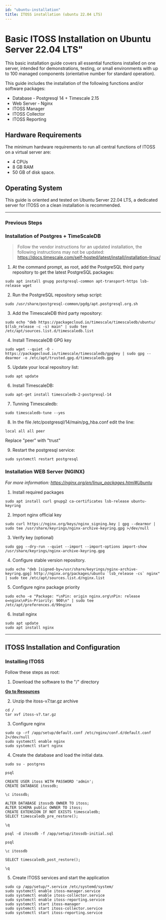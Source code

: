 ```yaml
---
id: "ubuntu-installation"
title: ITOSS installation (ubuntu 22.04 LTS)
---
```

# Basic ITOSS Installation on Ubuntu Server 22.04 LTS"

This basic installation guide covers all essential functions installed on one server, intended for demonstrations, testing, or small environments with up to 100 managed components (orientative number for standard operation).

This guide includes the installation of the following functions and/or software packages:

- Database - Postgresql 14 + Timescale 2.15
- Web Server - Nginx
- ITOSS Manager
- ITOSS Collector
- ITOSS Reporting

## Hardware Requirements
The minimum hardware requirements to run all central functions of ITOSS on a virtual server are:

- 4 CPUs
- 8 GB RAM
- 50 GB of disk space.

## Operating System
This guide is oriented and tested on Ubuntu Server 22.04 LTS, a dedicated server for ITOSS on a clean installation is recommended.

***

### Previous Steps
### Installation of Postgres + TimeScaleDB

> Follow the vendor instructions for an updated installation, the following instructions may not be updated: https://docs.timescale.com/self-hosted/latest/install/installation-linux/
  
1. At the command prompt, as root, add the PostgreSQL third party repository to get the latest PostgreSQL packages:
```shell 
sudo apt install gnupg postgresql-common apt-transport-https lsb-release wget
```
2. Run the PostgreSQL repository setup script:
```shell 
sudo /usr/share/postgresql-common/pgdg/apt.postgresql.org.sh
```
3. Add the TimescaleDB third party repository:
```shell
sudo echo "deb https://packagecloud.io/timescale/timescaledb/ubuntu/ $(lsb_release -c -s) main" | sudo tee /etc/apt/sources.list.d/timescaledb.list
```
4. Install TimescaleDB GPG key
```shell
sudo wget --quiet -O - https://packagecloud.io/timescale/timescaledb/gpgkey | sudo gpg --dearmor -o /etc/apt/trusted.gpg.d/timescaledb.gpg
```
5. Update your local repository list:
```shell
sudo apt update
```
6. Install TimescaleDB:
```shell
sudo apt-get install timescaledb-2-postgresql-14
```
7. Tunning Timescaledb:
```shell
sudo timescaledb-tune --yes
```
8. In the file /etc/postgresql/14/main/pg_hba.conf edit the line:
```shell
local all all peer
```
Replace "peer" with "trust"

9. Restart the postgresql service:
```shell
sudo systemctl restart postgresql
``` 
### Installation WEB Server (NGINX)
_For more information: https://nginx.org/en/linux_packages.html#Ubuntu_

1. Install required packages
```shell
sudo apt install curl gnupg2 ca-certificates lsb-release ubuntu-keyring
```
2. Import nginx official key
```shell
sudo curl https://nginx.org/keys/nginx_signing.key | gpg --dearmor | sudo tee /usr/share/keyrings/nginx-archive-keyring.gpg >/dev/null
```

3. Verify key (optional)
```shell
sudo gpg --dry-run --quiet --import --import-options import-show /usr/share/keyrings/nginx-archive-keyring.gpg
```

4. Configure stable version repository.

```shell
sudo echo "deb [signed-by=/usr/share/keyrings/nginx-archive-keyring.gpg] http://nginx.org/packages/ubuntu `lsb_release -cs` nginx" | sudo tee /etc/apt/sources.list.d/nginx.list
```

5. Configure nginx package priority
```shell
sudo echo -e "Package: *\nPin: origin nginx.org\nPin: release o=nginx\nPin-Priority: 900\n" | sudo tee /etc/apt/preferences.d/99nginx
``` 

6. Install nginx

```shell
sudo apt update
sudo apt install nginx
```

***

## ITOSS Installation and Configuration
### Installing ITOSS
Follow these steps as root:

1. Download the software to the "/" directory

**[Go to Resources](/resources)**

2. Unzip the itoss-v7.tar.gz archive

```shell
cd /
tar xvf itoss-v7.tar.gz
``` 

3. Configure nginx

```shell
sudo cp -rf /app/setup/default.conf /etc/nginx/conf.d/default.conf 2>/dev/null
sudo systemctl enable nginx
sudo systemctl start nginx
```

4. Create the database and load the initial data.

```shell
sudo su - postgres
```
```shell
psql
```
```shell
CREATE USER itoss WITH PASSWORD 'admin';
CREATE DATABASE itossdb;
```
```shell
\c itossdb;
```
```shell
ALTER DATABASE itossdb OWNER TO itoss;
ALTER SCHEMA public OWNER TO itoss;
CREATE EXTENSION IF NOT EXISTS timescaledb;
SELECT timescaledb_pre_restore();
```
```shell
\q
```
```shell
psql -d itossdb -f /app/setup/itossdb-initial.sql
```
```shell
psql
```
```shell
\c itossdb
```
```shell
SELECT timescaledb_post_restore();
```
```shell
\q
```
5. Create ITOSS services and start the application

```shell
sudo cp /app/setup/*.service /etc/systemd/system/
sudo systemctl enable itoss-manager.service
sudo systemctl enable itoss-collector.service
sudo systemctl enable itoss-reporting.service
sudo systemctl start itoss-manager
sudo systemctl start itoss-collector.service
sudo systemctl start itoss-reporting.service
```